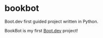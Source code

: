# bookbot
Boot.dev first guided project written in Python.

BookBot is my first [Boot.dev](https://www.boot.dev) project!
